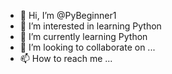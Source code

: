 - 👋 Hi, I’m @PyBeginner1
- 👀 I’m interested in learning Python
- 🌱 I’m currently learning Python
- 💞️ I’m looking to collaborate on ...
- 📫 How to reach me ...

<!---
PyBeginner1/PyBeginner1 is a ✨ special ✨ repository because its `README.md` (this file) appears on your GitHub profile.
You can click the Preview link to take a look at your changes.
--->
